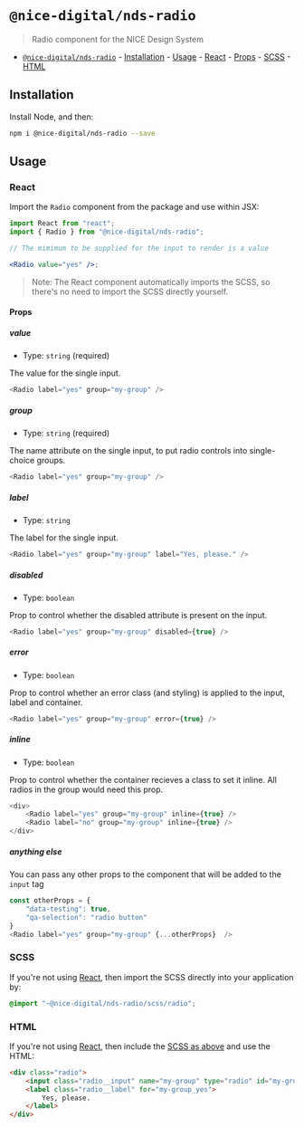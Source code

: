 # `@nice-digital/nds-radio`

> Radio component for the NICE Design System

- [`@nice-digital/nds-radio`](#nice-digitalradio) - [Installation](#installation) - [Usage](#usage) - [React](#react) - [Props](#props) - [SCSS](#scss) - [HTML](#html)

## Installation

Install Node, and then:

```sh
npm i @nice-digital/nds-radio --save
```

## Usage

### React

Import the `Radio` component from the package and use within JSX:

```jsx
import React from "react";
import { Radio } from "@nice-digital/nds-radio";

// The mimimum to be supplied for the input to render is a value

<Radio value="yes" />;
```

> Note: The React component automatically imports the SCSS, so there's no need to import the SCSS directly yourself.

#### Props

##### value

- Type: `string` (required)

The value for the single input.

```js
<Radio label="yes" group="my-group" />
```

##### group

- Type: `string` (required)

The name attribute on the single input, to put radio controls into single-choice groups.

```js
<Radio label="yes" group="my-group" />
```

##### label

- Type: `string`

The label for the single input.

```js
<Radio label="yes" group="my-group" label="Yes, please." />
```

##### disabled

- Type: `boolean`

Prop to control whether the disabled attribute is present on the input.

```js
<Radio label="yes" group="my-group" disabled={true} />
```

##### error

- Type: `boolean`

Prop to control whether an error class (and styling) is applied to the input, label and container.

```js
<Radio label="yes" group="my-group" error={true} />
```

##### inline

- Type: `boolean`

Prop to control whether the container recieves a class to set it inline. All radios in the group would need this prop.

```js
<div>
	<Radio label="yes" group="my-group" inline={true} />
	<Radio label="no" group="my-group" inline={true} />
</div>
```

##### anything else

You can pass any other props to the component that will be added to the `input` tag

```js
const otherProps = {
	"data-testing": true,
	"qa-selection": "radio button"
}
<Radio label="yes" group="my-group" {...otherProps}  />
```

### SCSS

If you're not using [React](#react), then import the SCSS directly into your application by:

```scss
@import "~@nice-digital/nds-radio/scss/radio";
```

### HTML

If you're not using [React](#react), then include the [SCSS as above](#scss) and use the HTML:

```html
<div class="radio">
	<input class="radio__input" name="my-group" type="radio" id="my-group_yes" />
	<label class="radio__label" for="my-group_yes">
		Yes, please.
	</label>
</div>
```
